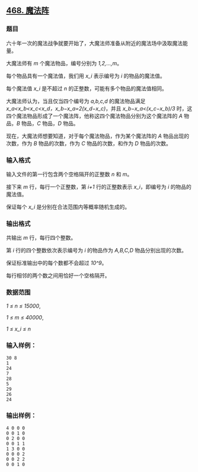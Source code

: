 ## [468. 魔法阵](https://www.acwing.com/problem/content/470/)

### 题目

六十年一次的魔法战争就要开始了，大魔法师准备从附近的魔法场中汲取魔法能量。

大魔法师有 *m* 个魔法物品，编号分别为 *1,2,…,m*。

每个物品具有一个魔法值，我们用 *x_i* 表示编号为 *i* 的物品的魔法值。

每个魔法值 *x_i* 是不超过 *n* 的正整数，可能有多个物品的魔法值相同。

大魔法师认为，当且仅当四个编号为 *a,b,c,d* 的魔法物品满足 *x_a<x_b<x_c<x_d，x_b−x_a=2(x_d−x_c)*，并且 *x_b−x_a<(x_c−x_b)/3* 时，这四个魔法物品形成了一个魔法阵，他称这四个魔法物品分别为这个魔法阵的 *A* 物品，*B* 物品，*C* 物品，*D* 物品。

现在，大魔法师想要知道，对于每个魔法物品，作为某个魔法阵的 *A* 物品出现的次数，作为 *B* 物品的次数，作为 *C* 物品的次数，和作为 *D* 物品的次数。

### 输入格式

输入文件的第一行包含两个空格隔开的正整数 *n* 和 *m*。

接下来 *m* 行，每行一个正整数，第 *i+1* 行的正整数表示 *x_i*，即编号为 *i* 的物品的魔法值。

保证每个 *x_i* 是分别在合法范围内等概率随机生成的。

### 输出格式

共输出 *m* 行，每行四个整数。

第 *i* 行的四个整数依次表示编号为 *i* 的物品作为 *A,B,C,D* 物品分别出现的次数。

保证标准输出中的每个数都不会超过 *10^9*。

每行相邻的两个数之间用恰好一个空格隔开。

### 数据范围

*1 ≤ n ≤ 15000*,

*1 ≤ m ≤ 40000*,

*1 ≤ x_i ≤ n*

### 输入样例：

```
30 8
1
24
7
28
5
29
26
24
```

### 输出样例：

```
4 0 0 0
0 0 1 0
0 2 0 0
0 0 1 1
1 3 0 0
0 0 0 2
0 0 2 2
0 0 1 0
```
